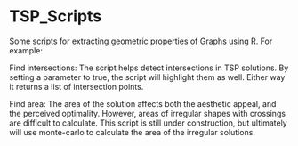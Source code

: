 # TSP_Scripts
Some scripts for extracting geometric properties of Graphs using R. For example:

Find intersections:
The script helps detect intersections in TSP solutions. By setting a parameter to true, the script will highlight them as well. Either way it returns a list of intersection points.

Find area:
The area of the solution affects both the aesthetic appeal, and the perceived optimality. However, areas of irregular shapes with crossings are difficult to calculate. This script
is still under construction, but ultimately will use monte-carlo to calculate the area of the irregular solutions.




